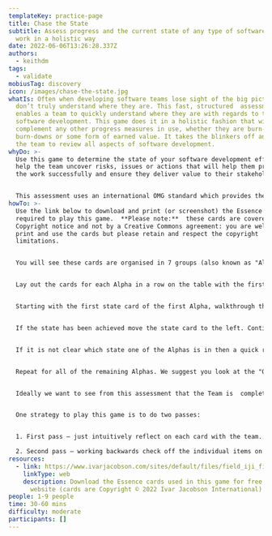 ```yaml
---
templateKey: practice-page
title: Chase the State
subtitle: Assess progress and the current state of any type of software delivery
  work in a holistic way
date: 2022-06-06T13:26:28.337Z
authors:
  - keithdm
tags:
  - validate
mobiusTag: discovery
icon: /images/chase-the-state.jpg
whatIs: Often when developing software teams lose sight of the big picture, and
  don’t truly understand where they are. This fast, structured  assessment
  enables a team to quickly understand where they are with regards to their
  software development. This game does it in a holistic fashion that will
  complement any other progress measures in use, whether they are burn-ups,
  burn-downs or some form of earned value. It takes the blinkers off and forces
  the team to review all aspects of software development.
whyDo: >-
  Use this game to determine the state of your software development efforts and
  help the team uncover risks, issues or actions that will help them progress
  the work successfully and ensure they deliver value to their stakeholders.


  This assessment uses an international OMG standard which provides the states and the checklists. You can therefore be confident that the information on the cards is thoughtful, useful and applicable to all types of software development methodologies (e.g. scrum, kanban, waterfall project, etc).
howTo: >-
  Use the link below to download and print (or screenshot) the Essence cards
  required to play this game.  **Please note:**  these cards are covered by a
  Copyright notice and not by a Creative Commons agreement: you are welcome to
  print and use the cards but please retain and respect the copyright
  limitations.    


  You will see these cards are organised in 7 groups (also known as "Alphas"), where each group has one overview card and a number of state cards which each contain a checklist for that state.


  Lay out the cards for each Alpha in a row on the table with the first state on the left and the final state on the right. 


  Starting with the first state card of the first Alpha, walkthrough the checklist and ask the players if the team has achieved that state. 


  If the state has been achieved move the state card to the left. Continue with the next state until you reach a state that the team has not yet achieved, or you run out of states. 


  If it is not clear which state one of the Alphas is in then a quick round of Progress Poker can be used to help reach consensus. 


  Repeat for all of the remaining Alphas. We suggest you look at the "Opportunity" cards next, followed by "Requirements", "Software System", "Team", "Way of Working" and finally "Work" as the last set.  


  Ideally we want to see from this assessment that the Team is  completing all the relevant checklist items within a given state before moving forwards to the next state; if this is not true then the work progress may not be entirely under control or may be at risk of becoming derailed.  As such this game is an excellent way to identify risks, issues or actions that will help the Team complete the work successfully and ensure they deliver value to their stakeholders.


  One strategy to play this game is to do two passes: 


  1. First pass – just intuitively reflect on each card with the team. Don’t worry too much about the detail of the checklist items on the cards. 

  2. Second pass – working backwards check off the individual items on the check lists.
resources:
  - link: https://www.ivarjacobson.com/sites/default/files/field_iji_file/article/essence_kernel_-_detail_cards_checklist.pdf
    linkType: web
    description: Download the Essence cards used in this game for free from this
      website (cards are Copyright © 2022 Ivar Jacobson International)
people: 1-9 people
time: 30-60 mins
difficulty: moderate
participants: []
---
```

